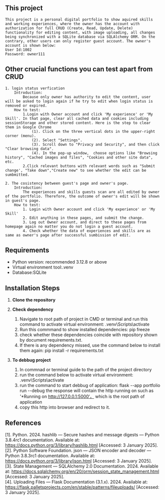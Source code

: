 ## This project
   	This project is a personal digital portfolio to show aquired skills and working experiences, where the owner has the account with authorization for full CRUD (Create, Read, Update, Delete) functionality for editing content, with image uploading, all changes being synchronized with a SQLite database via SQLAlchemy ORM. On the contrary, other users can only register guest account. The owner's account is shown below:  
	User Id:1002  
	Password: owner111	
## Other crucial functions you can test apart from CRUD
	1. login status verfication
		Introduction:  
			Because only owner has authority to edit the content, user will be asked to login again if he try to edit when login status is removed or expired.
		How to test:  
			1.Login with Owner account and click 'My experience' or 'My Skill'. In that page, clear all cached data and cookies including sessionStorage and other stored content. Here is the step to clear them in Google Chrome
				(1). Click on the three vertical dots in the upper-right corner (menu).
				(2). Select "Settings".
				(3). Scroll down to "Privacy and Security", and then click "Clear browsing data".
				(4). In the pop-up window,  choose options like "Browsing history", "Cached images and files", "Cookies and other site data", etc. 
			2.Click relevant buttons with relevant words such as "Submit change', "Take down","Create new" to see whether the edit can be sumbmitted.  
			  
	2. The cosistency between guest's page and owner's page.
		Introduction:   
			The experiences and skills guests scan are all edited by owner of the portfolio. Therefore, the outcome of owner's edit will be shown in guest's page.
		How to test:
			1. Login with Owner account and click 'My experience' or 'My Skill' 
			2. Edit anything in these pages, and submit the change.
			3. Log out Owner account, and direct to these pages from homepage again no matter you do not login a guest account.
			4. Check whether the data of experiences and skills are as same as owner's page after successful sumbission of edit.  
			
## Requirements
- Python version: recommended 3.12.8 or above
- Virtual environment tool:.venv
- Database:SQLite

## Installation Steps
1. **Clone the repository**
	

2. **Check dependency**
	1. Navigate to root path of project in CMD or terminal and run this command to activate virtual environment:
	.venv\Scripts\activate
	2. Run this commmand to show installed dependencies:
	pip freeze
	3. check whether these dependencies coincide with repository shown by document requirements.txt.
	4. If there is any dependency missed, use the command below to install them again:
	pip install -r requirements.txt
	
3. **To debbug project**
	1. In commnad or terminal guide to the path of the project directory
	2. run the command below to activate virtual environment:
	.venv\Scripts\activate
	3. run the command to start debbug of application:
	flask --app portfolio run --debug
	the response will contain the http running on such as '*Running on http://127.0.0.1:5000‘， which is the root path of application
	4. copy this http into browser and redirect to it.


## References
[1]. Python. 2024. hashlib — Secure hashes and message digests — Python 3.8.4rc1 documentation. Available at: https://docs.python.org/3/library/hashlib.html [Accessed: 3 January 2025].  
[2]. Python Software Foundation. json — JSON encoder and decoder — Python 3.8.3rc1 documentation. Available at: https://docs.python.org/3/library/json.html [Accessed: 3 January 2025].  
[3]. State Management — SQLAlchemy 2.0 Documentation. 2024. Available at: https://docs.sqlalchemy.org/en/20/orm/session_state_management.html [Accessed: 3 January 2025].  
[4]. Uploading Files — Flask Documentation (3.1.x). 2024. Available at: https://flask.palletsprojects.com/en/stable/patterns/fileuploads/ [Accessed: 3 January 2025].
